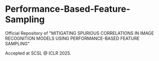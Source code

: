 # Performance-Based-Feature-Sampling

Official Repository of "MITIGATING SPURIOUS CORRELATIONS IN IMAGE RECOGNITION MODELS USING PERFORMANCE-BASED FEATURE SAMPLING"


Accepted at SCSL @ ICLR 2025.


